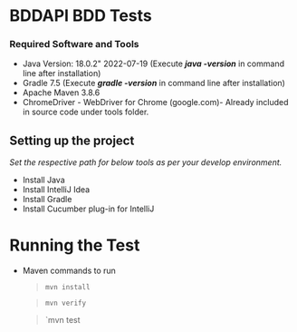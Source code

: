 # BDDAPI BDD Tests

### Required Software and Tools
-   Java Version:  18.0.2" 2022-07-19 (Execute **_java -version_** in command line after installation)
-   Gradle 7.5 (Execute  **_gradle -version_**  in command line after installation)
-   Apache Maven 3.8.6
-   ChromeDriver - WebDriver for Chrome (google.com)- Already included in source code under tools folder.

## Setting up the project
*Set the respective path for below tools as per your develop environment.*
- Install Java
- Install IntelliJ Idea
- Install Gradle
- Install Cucumber plug-in for IntelliJ

# Running the Test
- Maven commands to run
	>`mvn install`

	>`mvn verify`

	>`mvn test